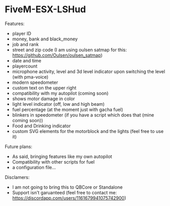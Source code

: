 # FiveM-ESX-LSHud

Features:
- player ID 
- money, bank and black_money 
- job and rank
- street and zip code (I am using oulsen satmap for this: https://github.com/Oulsen/oulsen_satmap)
- date and time
- playercount
- microphone activity, level and 3d level indicator upon switching the level (with pma-voice)
- modern speedometer
- custom text on the upper right
- compatibility with my autopilot (coming soon)
- shows motor damage in color
- light level indicator (off, low and high beam)
- fuel percentage (at the moment just with gacha fuel)
- blinkers in speedometer (if you have a script which does that (mine coming soon))
- Food and Drinking indicator
- custom SVG elements for the motorblock and the lights (feel free to use it)

Future plans:
- As said, bringing features like my own autopilot
- Compatibility with other scripts for fuel 
- a configuration file...

Disclamers:
- I am not going to bring this to QBCore or Standalone
- Support isn't garuanteed (feel free to contact me: https://discordapp.com/users/1161679941075742900)
